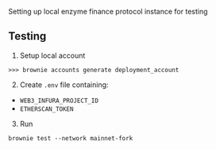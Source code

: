Setting up local enzyme finance protocol instance for testing

## Testing

1. Setup local account
```
>>> brownie accounts generate deployment_account
```

2. Create `.env` file containing:
- `WEB3_INFURA_PROJECT_ID`
- `ETHERSCAN_TOKEN`

3. Run
```
brownie test --network mainnet-fork
```
